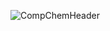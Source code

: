 ![CompChemHeader](http://www.co6027.informaticscentre.co.uk/Counter/StringImage.aspx?string=CompChem%20Semianrs&colour=Beige&backcolour=Pink&shadowcolour=Green&font=Comic%20Sans%20MS&dropfade=yes&dropshadow=2&font-size=48)
